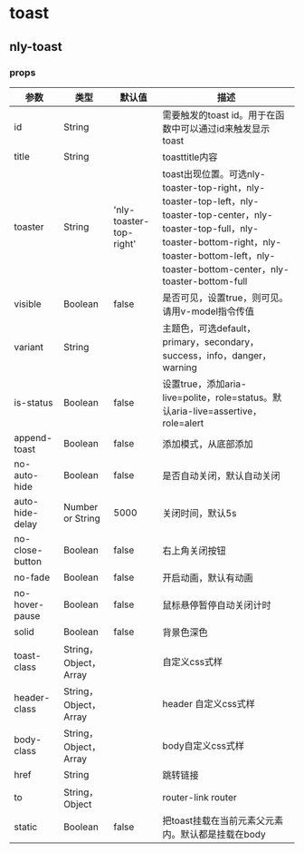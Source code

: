 # toast

## nly-toast

### props

参数 | 类型 |  默认值 | 描述
-|-|-|-
id | String |  | 需要触发的toast id。用于在函数中可以通过id来触发显示toast
title | String |  | toasttitle内容
toaster | String | 'nly-toaster-top-right' | toast出现位置。可选nly-toaster-top-right，nly-toaster-top-left，nly-toaster-top-center，nly-toaster-top-full，nly-toaster-bottom-right，nly-toaster-bottom-left，nly-toaster-bottom-center，nly-toaster-bottom-full
visible | Boolean | false | 是否可见，设置true，则可见。请用v-model指令传值
variant | String |  | 主题色，可选default，primary，secondary，success，info，danger，warning
is-status | Boolean | false | 设置true，添加aria-live=polite，role=status。默认aria-live=assertive，role=alert
append-toast | Boolean | false | 添加模式，从底部添加
no-auto-hide | Boolean | false | 是否自动关闭，默认自动关闭
auto-hide-delay | Number or String | 5000 | 关闭时间，默认5s
no-close-button | Boolean | false | 右上角关闭按钮
no-fade | Boolean | false | 开启动画，默认有动画
no-hover-pause | Boolean | false | 鼠标悬停暂停自动关闭计时
solid | Boolean | false | 背景色深色
toast-class | String，Object，Array |  | 自定义css式样
header-class | String，Object，Array |  | header 自定义css式样
body-class | String，Object，Array |  | body自定义css式样
href | String |  | 跳转链接
to | String，Object |  | router-link router
static | Boolean | false | 把toast挂载在当前元素父元素内。默认都是挂载在body